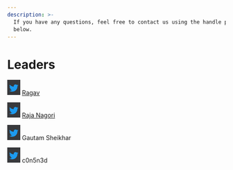```yaml
---
description: >-
  If you have any questions, feel free to contact us using the handle provided
  below.
---
```


# Leaders

![](<../.gitbook/assets/image (3).png>) [Ragav](https://twitter.com/c0n5n3d)

![](<../.gitbook/assets/image (3).png>) [Raja Nagori ](https://twitter.com/RajaNagori7)

![](../.gitbook/assets/image.png) Gautam Sheikhar

![](<../.gitbook/assets/image (2).png>) c0n5n3d

